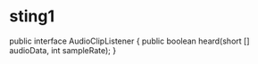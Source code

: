 # sting1
public interface AudioClipListener {     public boolean heard(short [] audioData, int sampleRate); }
